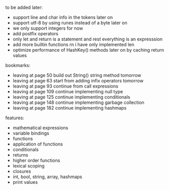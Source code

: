 to be added later:
- support line and char info in the tokens later on
- support utf-8 by using runes instead of a byte later on
- we only support integers for now
- add postfix operators
- only let and return is a statement and rest everything is an expresssion
- add more builtin functions rn i have only implemented len
- optimize performance of HashKey() methods later on by caching return values

bookmarks:
- leaving at page 50 build out String() string method tomorrow
- leaving at page 63 start from adding infix operators tomorrow
- leaving at page 93 continue from call expressions
- leaving at page 109 continue implementing null type
- leaving at page 125 continue implementing conditionals
- leaving at page 148 continue implementing garbage collection
- leaving at page 182 continue implementing hashmaps

features:
- mathematical expressions
- variable bindings
- functions 
- application of functions
- conditionals
- returns
- higher order functions
- lexical scoping
- closures
- int, bool, string, array, hashmaps
- print values






